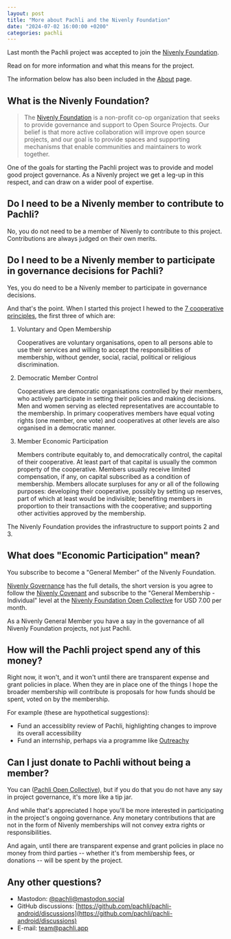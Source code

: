 ```yaml
---
layout: post
title: "More about Pachli and the Nivenly Foundation"
date: "2024-07-02 16:00:00 +0200"
categories: pachli
---
```

Last month the Pachli project was accepted to join the [Nivenly Foundation](https://nivenly.org).

Read on for more information and what this means for the project.

<!--more-->

The information below has also been included in the [About](/about/) page.

## What is the Nivenly Foundation?

> The [Nivenly Foundation](https://nivenly.org) is a non-profit co-op organization that seeks to provide governance and support to Open Source Projects. Our belief is that more active collaboration will improve open source projects, and our goal is to provide spaces and supporting mechanisms that enable communities and maintainers to work together.

One of the goals for starting the Pachli project was to provide and model good project governance. As a Nivenly project we get a leg-up in this respect, and can draw on a wider pool of expertise.

## Do I need to be a Nivenly member to contribute to Pachli?

No, you do not need to be a member of Nivenly to contribute to this project. Contributions are always judged on their own merits.

## Do I need to be a Nivenly member to participate in governance decisions for Pachli?

Yes, you do need to be a Nivenly member to participate in governance decisions.

And that's the point. When I started this project I hewed to the [7 cooperative principles](https://ica.coop/en/cooperatives/cooperative-identity), the first three of which are:

1. Voluntary and Open Membership

   Cooperatives are voluntary organisations, open to all persons able to use their services and willing to accept the responsibilities of membership, without gender, social, racial, political or religious discrimination.

2. Democratic Member Control

   Cooperatives are democratic organisations controlled by their members, who actively participate in setting their policies and making decisions. Men and women serving as elected representatives are accountable to the membership. In primary cooperatives members have equal voting rights (one member, one vote) and cooperatives at other levels are also organised in a democratic manner.

3. Member Economic Participation

   Members contribute equitably to, and democratically control, the capital of their cooperative. At least part of that capital is usually the common property of the cooperative. Members usually receive limited compensation, if any, on capital subscribed as a condition of membership. Members allocate surpluses for any or all of the following purposes: developing their cooperative, possibly by setting up reserves, part of which at least would be indivisible; benefiting members in proportion to their transactions with the cooperative; and supporting other activities approved by the membership.

The Nivenly Foundation provides the infrastructure to support points 2 and 3.

## What does "Economic Participation" mean?

You subscribe to become a "General Member" of the Nivenly Foundation.

[Nivenly Governance](https://nivenly.org/governance/) has the full details, the short version is you agree to follow the [Nivenly Covenant](https://nivenly.org/covenant/) and subscribe to the "General Membership - Individual" level at the [Nivenly Foundation Open Collective](https://opencollective.com/nivenly-foundation) for USD 7.00 per month.

As a Nivenly General Member you have a say in the governance of all Nivenly Foundation projects, not just Pachli.

## How will the Pachli project spend any of this money?

Right now, it won't, and it won't until there are transparent expense and grant policies in place. When they are in place one of the things I hope the broader membership will contribute is proposals for how funds should be spent, voted on by the membership.

For example (these are hypothetical suggestions):

- Fund an accessiblity review of Pachli, highlighting changes to improve its overall accessibility
- Fund an internship, perhaps via a programme like [Outreachy](https://outreachy.org)

## Can I just donate to Pachli without being a member?

You can ([Pachli Open Collective](https://opencollective.com/nivenly-foundation/projects/pachli)), but if you do that you do not have any say in project governance, it's more like a tip jar.

And while that's appreciated I hope you'll be more interested in participating in the project's ongoing governance. Any monetary contributions that are not in the form of Nivenly memberships will not convey extra rights or responsibilities.

And again, until there are transparent expense and grant policies in place no money from third parties -- whether it's from membership fees, or donations -- will be spent by the project.

## Any other questions?

- Mastodon: [@pachli@mastodon.social](https://mastodon.social/@pachli)
- GitHub discussions: [https://github.com/pachli/pachli-android/discussions](https://github.com/pachli/pachli-android/discussions)
- E-mail: [team@pachli.app](mailto:team@pachli.app)
